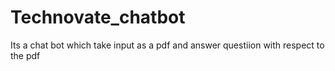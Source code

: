 # Technovate_chatbot
Its a chat bot which take input as a pdf and answer questiion with respect to the pdf
